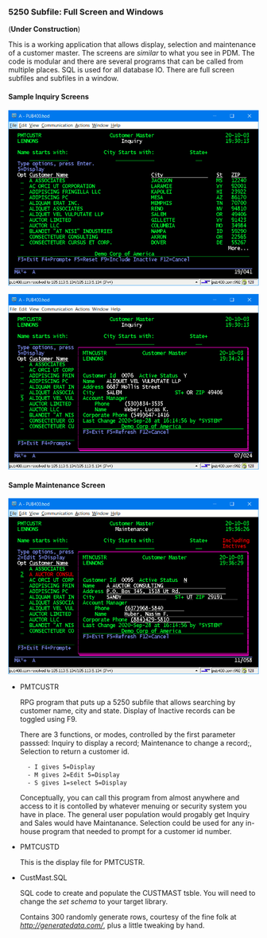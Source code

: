 ### 5250 Subfile: Full Screen and Windows

(__Under Construction__)

This is a working application that allows display, selection and maintenance of a customer master. The screens are _similar_ to what you see in PDM. The code is modular and there are several programs that can be called from multiple places.  SQL is used for all database IO. There are full screen subfiles and subfiles in a window.

#### Sample Inquiry Screens

![Inquiry Subfile](Images/Inquiry_Subfile.png)

![Inquiry Subfile](Images/Inquiry_Display.png)

#### Sample Maintenance Screen
![Inquiry Subfile](Images/Maintenance_Display.png)

* PMTCUSTR 

    RPG program that puts up a 5250 subfile that allows searching by customer name, city and state. Display of Inactive records can be toggled using F9.
    
    There are 3 functions, or modes, controlled by the first parameter passsed:  Inquiry to display a record; Maintenance to change a record;, Selection to return a customer id.

        - I gives 5=Display
        - M gives 2=Edit 5=Display
        - S gives 1=select 5=Display
     Conceptually, you can call this program from almost anywhere and  access to it is contolled by whatever menuing or security system you have in place. The general user population would progably get Inquiry and Sales would have Maintanance. Selection could be used for any in-house program that needed to prompt for  a customer id number.
    
* PMTCUSTD
  
  This is the display file for PMTCUSTR.

* CustMast.SQL

  SQL code to create and populate the CUSTMAST tsble. You will need to change the _set schema_ to your target library.

  Contains 300 randomly generate rows, courtesy of the fine folk at _http://generatedata.com/_, plus a little tweaking by hand.   